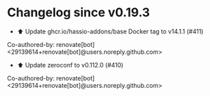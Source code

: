 # Changelog since v0.19.3
- ⬆️ Update ghcr.io/hassio-addons/base Docker tag to v14.1.1 (#411)

Co-authored-by: renovate[bot] <29139614+renovate[bot]@users.noreply.github.com> 
- ⬆️ Update zeroconf to v0.112.0 (#410)

Co-authored-by: renovate[bot] <29139614+renovate[bot]@users.noreply.github.com> 
